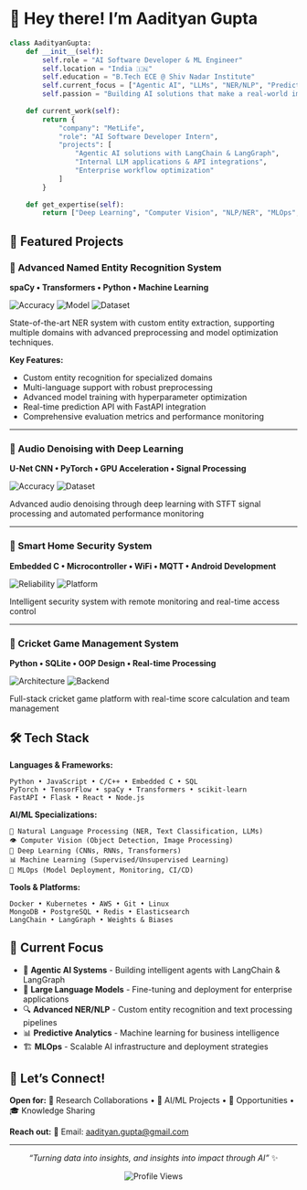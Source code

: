 # 👋 Hey there! I’m Aadityan Gupta

```python
class AadityanGupta:
    def __init__(self):
        self.role = "AI Software Developer & ML Engineer"
        self.location = "India 🇮🇳"
        self.education = "B.Tech ECE @ Shiv Nadar Institute"
        self.current_focus = ["Agentic AI", "LLMs", "NER/NLP", "Predictive Analytics"]
        self.passion = "Building AI solutions that make a real-world impact"
    
    def current_work(self):
        return {
            "company": "MetLife",
            "role": "AI Software Developer Intern", 
            "projects": [
                "Agentic AI solutions with LangChain & LangGraph",
                "Internal LLM applications & API integrations",
                "Enterprise workflow optimization"
            ]
        }
    
    def get_expertise(self):
        return ["Deep Learning", "Computer Vision", "NLP/NER", "MLOps", "Signal Processing"]
```

## 🚀 Featured Projects

### 🧠 Advanced Named Entity Recognition System

**spaCy • Transformers • Python • Machine Learning**

![Accuracy](https://img.shields.io/badge/F1_Score-94%25-brightgreen?style=for-the-badge)
![Model](https://img.shields.io/badge/Model-Custom_spaCy-blue?style=for-the-badge)
![Dataset](https://img.shields.io/badge/Dataset-Multi_Domain-orange?style=for-the-badge)

State-of-the-art NER system with custom entity extraction, supporting multiple domains with advanced preprocessing and model optimization techniques.

**Key Features:**

- Custom entity recognition for specialized domains
- Multi-language support with robust preprocessing
- Advanced model training with hyperparameter optimization
- Real-time prediction API with FastAPI integration
- Comprehensive evaluation metrics and performance monitoring

-----

### 🎵 Audio Denoising with Deep Learning

**U-Net CNN • PyTorch • GPU Acceleration • Signal Processing**

![Accuracy](https://img.shields.io/badge/Accuracy-88%25-brightgreen?style=for-the-badge)
![Dataset](https://img.shields.io/badge/Dataset-Voice_Bank_DEMAND-blue?style=for-the-badge)

Advanced audio denoising through deep learning with STFT signal processing and automated performance monitoring

-----

### 🔐 Smart Home Security System

**Embedded C • Microcontroller • WiFi • MQTT • Android Development**

![Reliability](https://img.shields.io/badge/Reliability-100%25-brightgreen?style=for-the-badge)
![Platform](https://img.shields.io/badge/Platform-IoT-orange?style=for-the-badge)

Intelligent security system with remote monitoring and real-time access control

-----

### 🏏 Cricket Game Management System

**Python • SQLite • OOP Design • Real-time Processing**

![Architecture](https://img.shields.io/badge/Architecture-Scalable-blue?style=for-the-badge)
![Backend](https://img.shields.io/badge/Backend-Custom_Algorithms-green?style=for-the-badge)

Full-stack cricket game platform with real-time score calculation and team management

## 🛠️ Tech Stack

**Languages & Frameworks:**

```
Python • JavaScript • C/C++ • Embedded C • SQL
PyTorch • TensorFlow • spaCy • Transformers • scikit-learn
FastAPI • Flask • React • Node.js
```

**AI/ML Specializations:**

```
🤖 Natural Language Processing (NER, Text Classification, LLMs)
👁️ Computer Vision (Object Detection, Image Processing)
🧠 Deep Learning (CNNs, RNNs, Transformers)
📊 Machine Learning (Supervised/Unsupervised Learning)
🔧 MLOps (Model Deployment, Monitoring, CI/CD)
```

**Tools & Platforms:**

```
Docker • Kubernetes • AWS • Git • Linux
MongoDB • PostgreSQL • Redis • Elasticsearch
LangChain • LangGraph • Weights & Biases
```



## 🌟 Current Focus

- 🚀 **Agentic AI Systems** - Building intelligent agents with LangChain & LangGraph
- 🤖 **Large Language Models** - Fine-tuning and deployment for enterprise applications
- 🔍 **Advanced NER/NLP** - Custom entity recognition and text processing pipelines
- 📊 **Predictive Analytics** - Machine learning for business intelligence
- 🏗️ **MLOps** - Scalable AI infrastructure and deployment strategies

## 🤝 Let’s Connect!

**Open for:**
🔬 Research Collaborations • 🤖 AI/ML Projects • 💼 Opportunities • 🎓 Knowledge Sharing

**Reach out:**
📧 Email: [aadityan.gupta@gmail.com](mailto:aadityan.gupta@gmail.com)

-----

<div align="center">

*“Turning data into insights, and insights into impact through AI”* ✨

![Profile Views](https://komarev.com/ghpvc/?username=aadi611&label=Profile%20Views&color=0e75b6&style=flat)

</div>